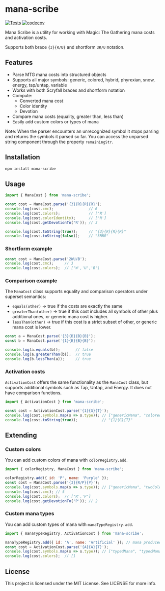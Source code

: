 # mana-scribe
[![Tests](https://github.com/matortheeternal/mana-scribe/actions/workflows/tests.yml/badge.svg)](https://github.com/matortheeternal/mana-scribe/actions/workflows/tests.yml) [![codecov](https://codecov.io/github/matortheeternal/mana-scribe/graph/badge.svg?token=Z81O4KMEOH)](https://codecov.io/github/matortheeternal/mana-scribe)

Mana Scribe is a utility for working with Magic: The Gathering mana costs and activation costs.

Supports both brace `{3}{R/U}` and shortform `3R/U` notation.

## Features

- Parse MTG mana costs into structured objects
- Supports all major symbols: generic, colored, hybrid, phyrexian, snow, energy, tap/untap, variable
- Works with both Scryfall braces and shortform notation
- Compute:
  - Converted mana cost
  - Color identity
  - Devotion
- Compare mana costs (equality, greater than, less than)
- Easily add custom colors or types of mana

Note: When the parser encounters an unrecognized symbol it stops parsing and returns the symbols it parsed so far.  You can access the unparsed string component through the property `remainingStr`.

## Installation

```bash
npm install mana-scribe
```

## Usage
```js
import { ManaCost } from 'mana-scribe';

const cost = ManaCost.parse('{3}{R}{R}{R}');
console.log(cost.cmc);                // 6
console.log(cost.colors);             // ['R']
console.log(cost.colorIdentity);      // ['R']
console.log(cost.getDevotionTo('R')); // 3

console.log(cost.toString(true));     // "{3}{R}{R}{R}"
console.log(cost.toString(false));    // "3RRR"
```
### Shortform example
```js
const cost = ManaCost.parse('2WU/B');
console.log(cost.cmc);     // 3
console.log(cost.colors);  // ['W','U','B']
```

### Comparison example
The `ManaCost` class supports equality and comparison operators under superset semantics:

- `equals(other)` → true if the costs are exactly the same
- `greaterThan(other)` → true if this cost includes all symbols of other plus additional ones, or generic mana cost is higher.
- `lessThan(other)` → true if this cost is a strict subset of other, or generic mana cost is lower.

```js
const a = ManaCost.parse('{3}{B}{B}{B}');
const b = ManaCost.parse('{1}{B}{B}{B}');

console.log(a.equals(b));       // false
console.log(a.greaterThan(b));  // true
console.log(b.lessThan(a));     // true
```


### Activation costs
`ActivationCost` offers the same functionality as the `ManaCost` class, but supports additional symbols such as Tap, Untap, and Energy.  It does not have comparison functions.

```js
import { ActivationCost } from 'mana-scribe';

const cost = ActivationCost.parse('{1}{G}{T}');
console.log(cost.symbols.map(s => s.type)); // ["genericMana", "coloredMana", "tap"]
console.log(cost.toString(true));           // "{1}{G}{T}"
```

## Extending

### Custom colors

You can add custom colors of mana with `colorRegistry.add`.

```js
import { colorRegistry, ManaCost } from 'mana-scribe';

colorRegistry.add({ id: 'P', name: 'Purple' });
const cost = ManaCost.parse('{3}{R/P}{P}');
console.log(cost.symbols.map(s => s.type)); // ["genericMana", "twoColorHybridMana", "coloredMana"]
console.log(cost.cmc); // 5
console.log(cost.colors);  // ['R','P']
console.log(cost.getDevotionTo('P')); // 2
```

### Custom mana types

You can add custom types of mana with `manaTypeRegistry.add`.

```js
import { manaTypeRegistry, ActivationCost } from 'mana-scribe';

manaTypeRegistry.add({ id: 'A', name: 'Artificial' }); // mana produced by an artifact
const cost = ActivationCost.parse('{A}{A}{T}');
console.log(cost.symbols.map(s => s.type)); // ["typedMana", "typedMana", "tap"]
console.log(cost.colors);  // []
```

## License

This project is licensed under the MIT License.  See LICENSE for more info.

